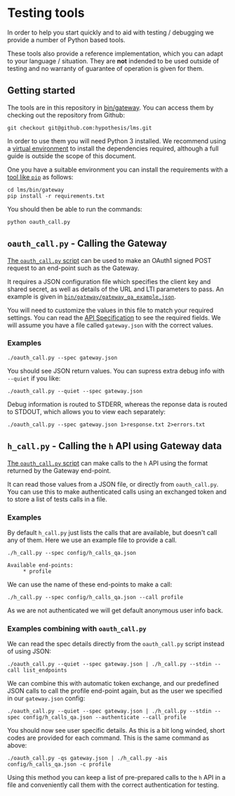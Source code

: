 # Testing tools

In order to help you start quickly and to aid with testing / debugging we
provide a number of Python based tools.

These tools also provide a reference implementation, which you can adapt to
your language / situation. They are **not** indended to be used outside of
testing and no warranty of guarantee of operation is given for them.

## Getting started

The tools are in this repository in [bin/gateway](../../bin/gateway). You can
access them by checking out the repository from Github:

```shell
git checkout git@github.com:hypothesis/lms.git
```

In order to use them you will need Python 3 installed. We recommend using a
[virtual environment](https://virtualenv.pypa.io/en/latest/) to install the
dependencies required, although a full guide is outside the scope of this
document.

One you have a suitable environment you can install the requirements with a
[tool like `pip`](https://pip.pypa.io/en/stable/installation/) as follows:

```shell
cd lms/bin/gateway
pip install -r requirements.txt
```

You should then be able to run the commands:

```shell
python oauth_call.py
```

## `oauth_call.py` - Calling the Gateway 

[The `oauth_call.py` script](../../bin/gateway/oauth_call.py) can be used to
make an OAuth1 signed POST request to an end-point such as the Gateway.

It requires a JSON configuration file which specifies the client key and shared
secret, as well as details of the URL and LTI parameters to pass. An example is
given in [`bin/gateway/gateway_qa_example.json`](../../bin/gateway/gateway_qa_example.json).

You will need to customize the values in this file to match your required
settings. You can read the [API Specification](02_api_spec.md) to see the required
fields. We will assume you have a file called `gateway.json` with the correct
values.

### Examples

```shell
./oauth_call.py --spec gateway.json
```

You should see JSON return values. You can supress extra debug info with
`--quiet` if you like:

```shell
./oauth_call.py --quiet --spec gateway.json
```

Debug information is routed to STDERR, whereas the reponse data is routed to
STDOUT, which allows you to view each separately:

```shell
./oauth_call.py --spec gateway.json 1>response.txt 2>errors.txt
```

## `h_call.py` - Calling the `h` API using Gateway data 

[The `oauth_call.py` script](../../bin/gateway/h_call.py) can make calls to the 
`h` API using the format returned by the Gateway end-point.

It can read those values from a JSON file, or directly from `oauth_call.py`. 
You can use this to make authenticated calls using an exchanged token and to
store a list of tests calls in a file.

### Examples

By default `h_call.py` just lists the calls that are available, but doesn't 
call any of them. Here we use an example file to provide a call.

```shell
./h_call.py --spec config/h_calls_qa.json
```
```shell
Available end-points:
	 * profile
```
We can use the name of these end-points to make a call:

```shell
./h_call.py --spec config/h_calls_qa.json --call profile
```

As we are not authenticated we will get default anonymous user info back.

### Examples combining with `oauth_call.py`

We can read the spec details directly from the `oauth_call.py` script instead 
of using JSON:

```shell
./oauth_call.py --quiet --spec gateway.json | ./h_call.py --stdin --call list_endpoints
```

We can combine this with automatic token exchange, and our predefined JSON 
calls to call the profile end-point again, but as the user we specified in 
our `gateway.json` config:

```shell
./oauth_call.py --quiet --spec gateway.json | ./h_call.py --stdin --spec config/h_calls_qa.json --authenticate --call profile
```

You should now see user specific details. As this is a bit long winded, short
codes are provided for each command. This is the same command as above:

```shell
./oauth_call.py -qs gateway.json | ./h_call.py -ais config/h_calls_qa.json -c profile
```

Using this method you can keep a list of pre-prepared calls to the `h` API in
a file and conveniently call them with the correct authentication for testing.
